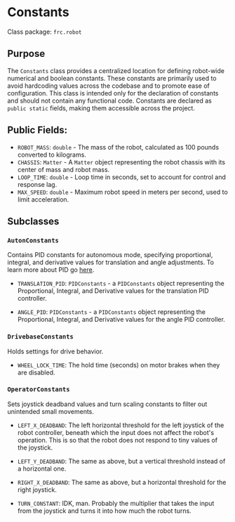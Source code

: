 # Constants

Class package: `frc.robot`

## Purpose
The `Constants` class provides a centralized location for defining robot-wide numerical and boolean constants. These constants are primarily used to avoid hardcoding values across the codebase and to promote ease of configuration. This class is intended only for the declaration of constants and should not contain any functional code. Constants are declared as `public static` fields, making them accessible across the project.

## Public Fields:

- `ROBOT_MASS`: `double` - The mass of the robot, calculated as 100 pounds converted to kilograms.
- `CHASSIS`: `Matter` - A `Matter` object representing the robot chassis with its center of mass and robot mass.
- `LOOP_TIME`: `double` - Loop time in seconds, set to account for control and response lag.
- `MAX_SPEED`: `double` - Maximum robot speed in meters per second, used to limit acceleration.

## Subclasses

### `AutonConstants`

Contains PID constants for autonomous mode, specifying proportional, integral, and derivative values for translation and angle adjustments. To learn more about PID go [here](https://eng.libretexts.org/Bookshelves/Industrial_and_Systems_Engineering/Chemical_Process_Dynamics_and_Controls_(Woolf)/09%3A_Proportional-Integral-Derivative_(PID)_Control/9.02%3A_P_I_D_PI_PD_and_PID_control).

- `TRANSLATION_PID`: `PIDConstants` - a `PIDConstants` object representing the Proportional, Integral, and Derivative values for the translation PID controller.

- `ANGLE_PID`: `PIDConstants` - a `PIDConstants` object representing the Proportional, Integral, and Derivative values for the angle PID controller.

### `DrivebaseConstants`

Holds settings for drive behavior.

- `WHEEL_LOCK_TIME`: The hold time (seconds) on motor brakes when they are disabled.

### `OperatorConstants`

Sets joystick deadband values and turn scaling constants to filter out unintended small movements.

- `LEFT_X_DEADBAND`: The left horizontal threshold for the left joystick of the robot controller, beneath which the input does not affect the robot's operation. This is so that the robot does not respond to tiny values of the joystick.

- `LEFT_Y_DEADBAND`: The same as above, but a vertical threshold instead of a horizontal one.

- `RIGHT_X_DEADBAND`: The same as above, but a horizontal threshold for the right joystick.

- `TURN_CONSTANT`: IDK, man. Probably the multiplier that takes the input from the joystick and turns it into how much the robot turns.
